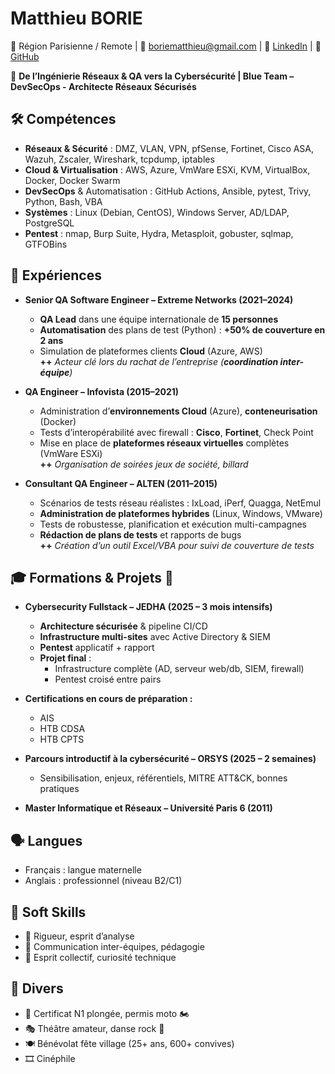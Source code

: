 # Matthieu BORIE
📍 Région Parisienne / Remote | 📧 boriematthieu@gmail.com | 🔗 [LinkedIn](https://www.linkedin.com/in/mborie1337) | 🔗 [GitHub](https://n4rungo.github.io/new-journey/)

🎯 **De l’Ingénierie Réseaux & QA vers la Cybersécurité | Blue Team – DevSecOps - Architecte Réseaux Sécurisés**

## 🛠️ Compétences
- **Réseaux & Sécurité** : DMZ, VLAN, VPN, pfSense, Fortinet, Cisco ASA, Wazuh, Zscaler, Wireshark, tcpdump, iptables  
- **Cloud & Virtualisation** : AWS, Azure, VmWare ESXi, KVM, VirtualBox, Docker, Docker Swarm  
- **DevSecOps** & Automatisation : GitHub Actions, Ansible, pytest, Trivy, Python, Bash, VBA  
- **Systèmes** : Linux (Debian, CentOS), Windows Server, AD/LDAP, PostgreSQL  
- **Pentest** : nmap, Burp Suite, Hydra, Metasploit, gobuster, sqlmap, GTFOBins

## 💼 Expériences
- **Senior QA Software Engineer – Extreme Networks (2021–2024)**
    - **QA Lead** dans une équipe internationale de **15 personnes**
    - **Automatisation** des plans de test (Python) : **+50% de couverture en 2 ans**
    - Simulation de plateformes clients **Cloud** (Azure, AWS)  
    **++** *Acteur clé lors du rachat de l’entreprise (**coordination inter-équipe**)*

- **QA Engineer – Infovista (2015–2021)**
    - Administration d’**environnements Cloud** (Azure), **conteneurisation** (Docker)
    - Tests d’interopérabilité avec firewall : **Cisco**, **Fortinet**, Check Point
    - Mise en place de **plateformes réseaux virtuelles** complètes (VmWare ESXi)  
    **++** *Organisation de soirées jeux de société, billard*

- **Consultant QA Engineer – ALTEN (2011–2015)**
    - Scénarios de tests réseau réalistes : IxLoad, iPerf, Quagga, NetEmul
    - **Administration de plateformes hybrides** (Linux, Windows, VMware)
    - Tests de robustesse, planification et exécution multi-campagnes
    - **Rédaction de plans de tests** et rapports de bugs  
    **++** *Création d’un outil Excel/VBA pour suivi de couverture de tests*

## 🎓 Formations & Projets 🧪
- **Cybersecurity Fullstack – JEDHA (2025 – 3 mois intensifs)**
    - **Architecture sécurisée** & pipeline CI/CD
    - **Infrastructure multi-sites** avec Active Directory & SIEM
    - **Pentest** applicatif + rapport
    - **Projet final** : 
        - Infrastructure complète (AD, serveur web/db, SIEM, firewall)
        - Pentest croisé entre pairs

- **Certifications en cours de préparation :**
    - AIS
    - HTB CDSA
    - HTB CPTS

- **Parcours introductif à la cybersécurité – ORSYS (2025 – 2 semaines)**
    - Sensibilisation, enjeux, référentiels, MITRE ATT&CK, bonnes pratiques

- **Master Informatique et Réseaux – Université Paris 6 (2011)**

## 🗣️ Langues
- Français : langue maternelle  
- Anglais : professionnel (niveau B2/C1)

## 🧠 Soft Skills
- 💭 Rigueur, esprit d’analyse  
- 🤝 Communication inter-équipes, pédagogie  
- 🎯 Esprit collectif, curiosité technique

## 🎯 Divers
- 🤿 Certificat N1 plongée, permis moto 🏍️
- 🎭 Théâtre amateur, danse rock 🕺
- 🍽️ Bénévolat fête village (25+ ans, 600+ convives)
- 🎞️ Cinéphile
